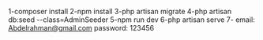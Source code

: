 1-composer install
2-npm install
3-php artisan migrate
4-php artisan db:seed --class=AdminSeeder
5-npm run dev
6-php artisan serve
7-
 email:  Abdelrahman@gmail.com
 password: 123456
